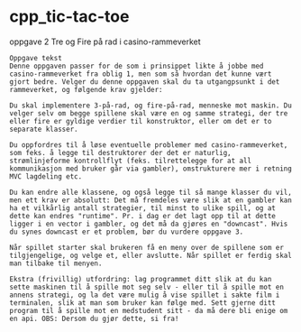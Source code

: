cpp_tic-tac-toe
===============

oppgave 2 Tre og Fire på rad i casino-rammeverket


    Oppgave tekst
    Denne oppgaven passer for de som i prinsippet likte å jobbe med casino-rammeverket fra oblig 1, men som så hvordan det kunne vært gjort bedre. Velger du denne oppgaven skal du ta utgangpsunkt i det rammeverket, og følgende krav gjelder:

    Du skal implementere 3-på-rad, og fire-på-rad, menneske mot maskin. Du velger selv om begge spillene skal være en og samme strategi, der tre eller fire er gyldige verdier til konstruktor, eller om det er to separate klasser.

    Du oppfordres til å løse eventuelle problemer med casino-rammeverket, som feks. å legge til destruktorer der det er naturlig, strømlinjeforme kontrollflyt (feks. tilrettelegge for at all kommunikasjon med bruker går via gambler), omstrukturere mer i retning MVC lagdeling etc.

    Du kan endre alle klassene, og også legge til så mange klasser du vil, men ett krav er absolutt: Det må fremdeles være slik at en gambler kan ha et vilkårlig antall strategier, til minst to ulike spill, og at dette kan endres "runtime". Pr. i dag er det lagt opp til at dette ligger i en vector i gambler, og det må da gjøres en "downcast". Hvis du synes downcast er et problem, bør du vurdere oppgave 3.

    Når spillet starter skal brukeren få en meny over de spillene som er tilgjengelige, og velge et, eller avslutte. Når spillet er ferdig skal man tilbake til menyen.

    Ekstra (frivillig) utfordring: lag programmet ditt slik at du kan sette maskinen til å spille mot seg selv - eller til å spille mot en annens strategi, og la det være mulig å vise spillet i sakte film i terminalen, slik at man som bruker kan følge med. Sett gjerne ditt program til å spille mot en medstudent sitt - da må dere bli enige om en api. OBS: Dersom du gjør dette, si fra!

